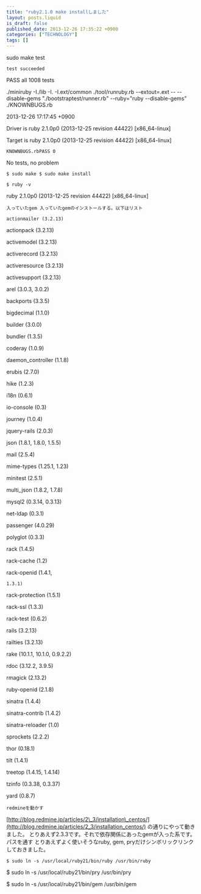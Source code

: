 ```yaml
---
title: "ruby2.1.0 make installしました"
layout: posts.liquid
is_draft: false
published_date: 2013-12-26 17:35:22 +0900
categories: ["TECHNOLOGY"]
tags: []
---
```


sudo make test

    test succeeded

PASS all 1008 tests

./miniruby -I./lib -I. -I.ext/common ./tool/runruby.rb --extout=.ext -- --disable-gems "./bootstraptest/runner.rb" --ruby="ruby --disable-gems" ./KNOWNBUGS.rb

2013-12-26 17:17:45 +0900

Driver is ruby 2.1.0p0 (2013-12-25 revision 44422) [x86\_64-linux]

Target is ruby 2.1.0p0 (2013-12-25 revision 44422) [x86\_64-linux]

    KNOWNBUGS.rbPASS 0

No tests, no problem

    $ sudo make $ sudo make install

    $ ruby -v

ruby 2.1.0p0 (2013-12-25 revision 44422) [x86\_64-linux]

    入っていたgem 入っていたgemのインストールする。以下はリスト

    actionmailer (3.2.13)

actionpack (3.2.13)

activemodel (3.2.13)

activerecord (3.2.13)

activeresource (3.2.13)

activesupport (3.2.13)

arel (3.0.3, 3.0.2)

backports (3.3.5)

bigdecimal (1.1.0)

builder (3.0.0)

bundler (1.3.5)

coderay (1.0.9)

daemon\_controller (1.1.8)

erubis (2.7.0)

hike (1.2.3)

i18n (0.6.1)

io-console (0.3)

journey (1.0.4)

jquery-rails (2.0.3)

json (1.8.1, 1.8.0, 1.5.5)

mail (2.5.4)

mime-types (1.25.1, 1.23)

minitest (2.5.1)

multi\_json (1.8.2, 1.7.8)

mysql2 (0.3.14, 0.3.13)

net-ldap (0.3.1)

passenger (4.0.29)

polyglot (0.3.3)

rack (1.4.5)

rack-cache (1.2)

rack-openid (1.4.1,

    1.3.1)

rack-protection (1.5.1)

rack-ssl (1.3.3)

rack-test (0.6.2)

rails (3.2.13)

railties (3.2.13)

rake (10.1.1, 10.1.0, 0.9.2.2)

rdoc (3.12.2, 3.9.5)

rmagick (2.13.2)

ruby-openid (2.1.8)

sinatra (1.4.4)

sinatra-contrib (1.4.2)

sinatra-reloader (1.0)

sprockets (2.2.2)

thor (0.18.1)

tilt (1.4.1)

treetop (1.4.15, 1.4.14)

tzinfo (0.3.38, 0.3.37)

yard (0.8.7)

    redmineを動かす

[http://blog.redmine.jp/articles/2\_3/installation\_centos/](http://blog.redmine.jp/articles/2_3/installation_centos/)    の通りにやって動きました。 とりあえず2.3.3です。それで依存関係にあったgemが入った系です。パスを通す とりあえずよく使いそうなruby, gem, pryだけシンボリックリンクしておきました。

    $ sudo ln -s /usr/local/ruby21/bin/ruby /usr/bin/ruby

$ sudo ln -s /usr/local/ruby21/bin/pry /usr/bin/pry

$ sudo ln -s /usr/local/ruby21/bin/gem /usr/bin/gem


